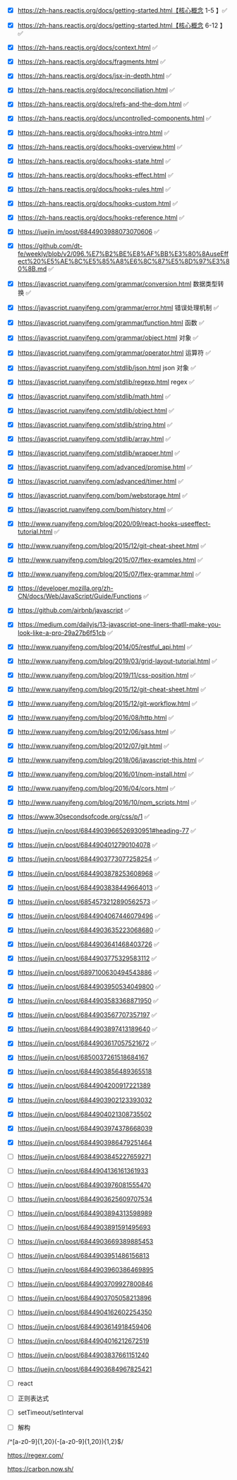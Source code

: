 - [x] https://zh-hans.reactjs.org/docs/getting-started.html【核心概念 1-5 】✅

- [x] https://zh-hans.reactjs.org/docs/getting-started.html【核心概念 6-12 】✅

- [x] https://zh-hans.reactjs.org/docs/context.html ✅

- [x] https://zh-hans.reactjs.org/docs/fragments.html ✅

- [x] https://zh-hans.reactjs.org/docs/jsx-in-depth.html ✅

- [x] https://zh-hans.reactjs.org/docs/reconciliation.html ✅

- [x] https://zh-hans.reactjs.org/docs/refs-and-the-dom.html ✅

- [x] https://zh-hans.reactjs.org/docs/uncontrolled-components.html ✅

- [x] https://zh-hans.reactjs.org/docs/hooks-intro.html ✅

- [x] https://zh-hans.reactjs.org/docs/hooks-overview.html ✅

- [x] https://zh-hans.reactjs.org/docs/hooks-state.html ✅

- [x] https://zh-hans.reactjs.org/docs/hooks-effect.html ✅

- [x] https://zh-hans.reactjs.org/docs/hooks-rules.html ✅

- [x] https://zh-hans.reactjs.org/docs/hooks-custom.html ✅

- [x] https://zh-hans.reactjs.org/docs/hooks-reference.html ✅

- [x] https://juejin.im/post/6844903988073070606 ✅

- [x] https://github.com/dt-fe/weekly/blob/v2/096.%E7%B2%BE%E8%AF%BB%E3%80%8AuseEffect%20%E5%AE%8C%E5%85%A8%E6%8C%87%E5%8D%97%E3%80%8B.md ✅

- [x] https://javascript.ruanyifeng.com/grammar/conversion.html 数据类型转换 ✅

- [x] https://javascript.ruanyifeng.com/grammar/error.html 错误处理机制 ✅

- [x] https://javascript.ruanyifeng.com/grammar/function.html 函数 ✅

- [x] https://javascript.ruanyifeng.com/grammar/object.html 对象 ✅

- [x] https://javascript.ruanyifeng.com/grammar/operator.html 运算符 ✅

- [x] https://javascript.ruanyifeng.com/stdlib/json.html json 对象 ✅

- [x] https://javascript.ruanyifeng.com/stdlib/regexp.html regex ✅

- [x] https://javascript.ruanyifeng.com/stdlib/math.html ✅

- [x] https://javascript.ruanyifeng.com/stdlib/object.html ✅

- [x] https://javascript.ruanyifeng.com/stdlib/string.html ✅

- [x] https://javascript.ruanyifeng.com/stdlib/array.html ✅

- [x] https://javascript.ruanyifeng.com/stdlib/wrapper.html ✅

- [x] https://javascript.ruanyifeng.com/advanced/promise.html ✅

- [x] https://javascript.ruanyifeng.com/advanced/timer.html ✅

- [x] https://javascript.ruanyifeng.com/bom/webstorage.html ✅

- [x] https://javascript.ruanyifeng.com/bom/history.html ✅

- [x] http://www.ruanyifeng.com/blog/2020/09/react-hooks-useeffect-tutorial.html ✅

- [x] http://www.ruanyifeng.com/blog/2015/12/git-cheat-sheet.html ✅

- [x] http://www.ruanyifeng.com/blog/2015/07/flex-examples.html ✅

- [x] http://www.ruanyifeng.com/blog/2015/07/flex-grammar.html ✅

- [x] https://developer.mozilla.org/zh-CN/docs/Web/JavaScript/Guide/Functions ✅

- [x] https://github.com/airbnb/javascript ✅

- [x] https://medium.com/dailyjs/13-javascript-one-liners-thatll-make-you-look-like-a-pro-29a27b6f51cb ✅

- [x] http://www.ruanyifeng.com/blog/2014/05/restful_api.html ✅

- [x] http://www.ruanyifeng.com/blog/2019/03/grid-layout-tutorial.html ✅

- [x] http://www.ruanyifeng.com/blog/2019/11/css-position.html ✅

- [x] http://www.ruanyifeng.com/blog/2015/12/git-cheat-sheet.html ✅

- [x] http://www.ruanyifeng.com/blog/2015/12/git-workflow.html ✅

- [x] http://www.ruanyifeng.com/blog/2016/08/http.html ✅

- [x] http://www.ruanyifeng.com/blog/2012/06/sass.html ✅

- [x] http://www.ruanyifeng.com/blog/2012/07/git.html ✅

- [x] http://www.ruanyifeng.com/blog/2018/06/javascript-this.html ✅

- [x] http://www.ruanyifeng.com/blog/2016/01/npm-install.html ✅

- [x] http://www.ruanyifeng.com/blog/2016/04/cors.html ✅

- [x] http://www.ruanyifeng.com/blog/2016/10/npm_scripts.html ✅

- [x] https://www.30secondsofcode.org/css/p/1 ✅

- [x] https://juejin.cn/post/6844903966526930951#heading-77 ✅

- [x] https://juejin.cn/post/6844904012790104078 ✅

- [x] https://juejin.cn/post/6844903773077258254 ✅

- [x] https://juejin.cn/post/6844903878253608968 ✅

- [x] https://juejin.cn/post/6844903838449664013 ✅

- [x] https://juejin.cn/post/6854573212890562573 ✅

- [x] https://juejin.cn/post/6844904067446079496 ✅

- [x] https://juejin.cn/post/6844903635223068680 ✅

- [x] https://juejin.cn/post/6844903641468403726 ✅

- [x] https://juejin.cn/post/6844903775329583112 ✅

- [x] https://juejin.cn/post/6897100630494543886 ✅

- [x] https://juejin.cn/post/6844903950534049800 ✅

- [x] https://juejin.cn/post/6844903583368871950 ✅

- [x] https://juejin.cn/post/6844903567707357197 ✅

- [x] https://juejin.cn/post/6844903897413189640 ✅

- [x] https://juejin.cn/post/6844903617057521672 ✅

- [x] https://juejin.cn/post/6850037261518684167

- [x] https://juejin.cn/post/6844903856489365518

- [x] https://juejin.cn/post/6844904200917221389

- [x] https://juejin.cn/post/6844903902123393032

- [x] https://juejin.cn/post/6844904021308735502

- [x] https://juejin.cn/post/6844903974378668039

- [x] https://juejin.cn/post/6844903986479251464

- [ ] https://juejin.cn/post/6844903845227659271

- [ ] https://juejin.cn/post/6844904136161361933

- [ ] https://juejin.cn/post/6844903976081555470

- [ ] https://juejin.cn/post/6844903625609707534

- [ ] https://juejin.cn/post/6844903894313598989

- [ ] https://juejin.cn/post/6844903891591495693

- [ ] https://juejin.cn/post/6844903669389885453

- [ ] https://juejin.cn/post/6844903951486156813
- [ ] https://juejin.cn/post/6844903960386469895
- [ ] https://juejin.cn/post/6844903709927800846
- [ ] https://juejin.cn/post/6844903705058213896
- [ ] https://juejin.cn/post/6844904162602254350
- [ ] https://juejin.cn/post/6844903614918459406
- [ ] https://juejin.cn/post/6844904016212672519
- [ ] https://juejin.cn/post/6844903837661151240
- [ ] https://juejin.cn/post/6844903684967825421

- [ ] react
- [ ] 正则表达式
- [ ] setTimeout/setInterval
- [ ] 解构

/^[a-z0-9]{1,20}(-[a-z0-9]{1,20}){1,2}$/

https://regexr.com/

https://carbon.now.sh/
